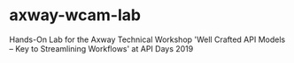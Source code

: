 # axway-wcam-lab
Hands-On Lab for the Axway Technical Workshop 'Well Crafted API Models – Key to Streamlining Workflows' at API Days 2019

